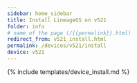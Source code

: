 ```yaml
---
sidebar: home_sidebar
title: Install LineageOS on v521
folder: info
# name of the page (/{{permalink}}.html)
redirect_from: v521_install.html
permalink: /devices/v521/install
device: v521
---
```

{% include templates/device_install.md %}
